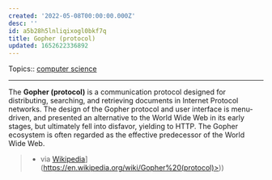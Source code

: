 ```yaml
---
created: '2022-05-08T00:00:00.000Z'
desc: ''
id: a5b28h5lnliqixogl0bkf7q
title: Gopher (protocol)
updated: 1652622336892
---
```

   
Topics::  [computer science](../topics/computer%20science.md)   
   
   
---   
   
The **Gopher (protocol)** is a communication protocol designed for distributing, searching, and retrieving documents in Internet Protocol networks. The design of the Gopher protocol and user interface is menu-driven, and presented an alternative to the World Wide Web in its early stages, but ultimately fell into disfavor, yielding to HTTP. The Gopher ecosystem is often regarded as the effective predecessor of the World Wide Web.   
   
> - via [Wikipedia](<[https://en.wikipedia.org/wiki/Gopher%20(protocol)>)](https://en.wikipedia.org/wiki/Gopher%20(protocol)>))